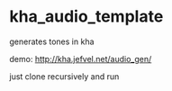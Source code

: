 # kha_audio_template
generates tones in kha

demo: http://kha.jefvel.net/audio_gen/

just clone recursively and run 
